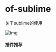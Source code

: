 # of-sublime

关于sublime的使用

![img](https://github.com/elegantspirit/of-sublime/blob/master/sublime.jpg)

#### 插件推荐
